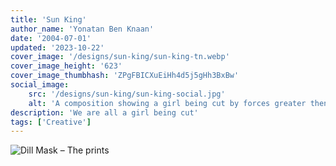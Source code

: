 ```yaml
---
title: 'Sun King'
author_name: 'Yonatan Ben Knaan'
date: '2004-07-01'
updated: '2023-10-22'
cover_image: '/designs/sun-king/sun-king-tn.webp'
cover_image_height: '623'
cover_image_thumbhash: 'ZPgFBICXuEiHh4d5j5gHh3BxBw'
social_image: 
    src: '/designs/sun-king/sun-king-social.jpg'
    alt: 'A composition showing a girl being cut by forces greater then us'
description: 'We are all a girl being cut'
tags: ['Creative']
---
```


![Dill Mask – The prints](/designs/sun-king/sun-king.webp)
